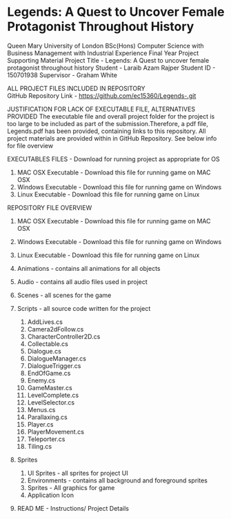 # Legends: A Quest to Uncover Female Protagonist Throughout History 
Queen Mary University of London
BSc(Hons) Computer Science with Business Management with Industrial Experience
Final Year Project Supporting Material
Project Title - Legends: A Quest to uncover female protagonist throughout history
Student - Laraib Azam Rajper
Student ID -  150701938
Supervisor -  Graham White

ALL PROJECT FILES INCLUDED IN REPOSITORY  
GitHub Repository Link - https://github.com/ec15360/Legends-.git

JUSTIFICATION FOR LACK OF EXECUTABLE FILE, ALTERNATIVES PROVIDED
The executable file and overall project folder for the project is too large to be included as part of the submission.Therefore, a pdf file, Legends.pdf has been provided, containing links to this repository. All project materials are provided within in GitHub Repository. See below info for file overview

EXECUTABLES FILES - Download for running project as appropriate for OS
1. MAC OSX Executable - Download this file for running game on MAC OSX
1. Windows Executable - Download this file for running game on Windows
1. Linux Executable - Download this file for running game on Linux

REPOSITORY FILE OVERVIEW 

1. MAC OSX Executable - Download this file for running game on MAC OSX
1. Windows Executable - Download this file for running game on Windows
1. Linux Executable - Download this file for running game on Linux
1. Animations - contains all animations for all objects
2. Audio - contains all audio files used in project 
3. Scenes - all scenes for the game
4. Scripts - all source code written for the project 
	1. AddLives.cs
	2. Camera2dFollow.cs
	3. CharacterController2D.cs
	4. Collectable.cs
	5. Dialogue.cs
	6. DialogueManager.cs
	7. DialogueTrigger.cs
	8. EndOfGame.cs
	9. Enemy.cs
	10. GameMaster.cs
	11. LevelComplete.cs
	12. LevelSelector.cs
	13. Menus.cs
	14. Parallaxing.cs
	15. Player.cs
	16. PlayerMovement.cs
	17. Teleporter.cs
 	18. Tiling.cs
 
5. Sprites 
	1. UI Sprites - all sprites for project UI 
	2. Environments - contains all background and foreground sprites
	3. Sprites - All graphics for game
	4. Application Icon 
6. READ ME - Instructions/ Project Details

 





